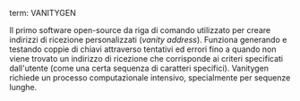 term: VANITYGEN

Il primo software open-source da riga di comando utilizzato per creare indirizzi di ricezione personalizzati (*vanity address*). Funziona generando e testando coppie di chiavi attraverso tentativi ed errori fino a quando non viene trovato un indirizzo di ricezione che corrisponde ai criteri specificati dall'utente (come una certa sequenza di caratteri specifici). Vanitygen richiede un processo computazionale intensivo, specialmente per sequenze lunghe.